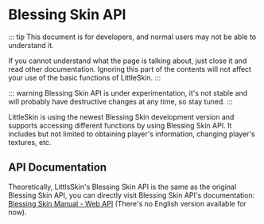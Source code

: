 # Blessing Skin API

::: tip
This document is for developers, and normal users may not be able to understand it.

If you cannot understand what the page is talking about, just close it and read other documentation. Ignoring this part of the contents will not affect your use of the basic functions of LittleSkin.
:::

::: warning
Blessing Skin API is under experimentation, it's not stable and will probably have destructive changes at any time, so stay tuned.
:::

LittleSkin is using the newest Blessing Skin development version and supports accessing different functions by using Blessing Skin API. It includes but not limited to obtaining player's information, changing player's textures, etc.

## API Documentation

Theoretically, LittlsSkin's Blessing Skin API is the same as the original Blessing Skin API, you can directly visit Blessing Skin API's documentation: [Blessing Skin Manual - Web API](https://blessing.netlify.app/api/) (There's no English version available for now).
